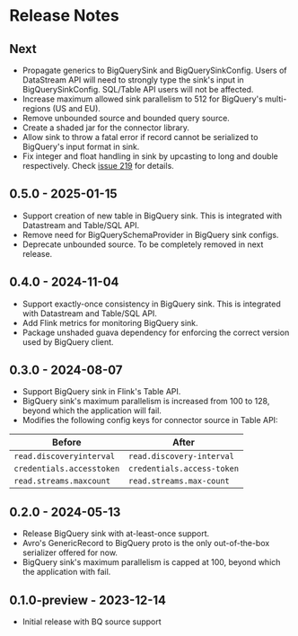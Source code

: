 # Release Notes

## Next

* Propagate generics to BigQuerySink and BigQuerySinkConfig. Users of DataStream API
will need to strongly type the sink's input in BigQuerySinkConfig. SQL/Table API users
will not be affected.
* Increase maximum allowed sink parallelism to 512 for BigQuery's multi-regions (US and EU).
* Remove unbounded source and bounded query source.
* Create a shaded jar for the connector library.
* Allow sink to throw a fatal error if record cannot be serialized to BigQuery's input format in sink.
* Fix integer and float handling in sink by upcasting to long and double respectively.
Check [issue 219](https://github.com/GoogleCloudDataproc/flink-bigquery-connector/issues/219) for details.

## 0.5.0 - 2025-01-15

* Support creation of new table in BigQuery sink. This is integrated with Datastream and Table/SQL API.
* Remove need for BigQuerySchemaProvider in BigQuery sink configs.
* Deprecate unbounded source. To be completely removed in next release.

## 0.4.0 - 2024-11-04

* Support exactly-once consistency in BigQuery sink. This is integrated with Datastream and Table/SQL API.
* Add Flink metrics for monitoring BigQuery sink.
* Package unshaded guava dependency for enforcing the correct version used by BigQuery client.

## 0.3.0 - 2024-08-07

* Support BigQuery sink in Flink's Table API.
* BigQuery sink's maximum parallelism is increased from 100 to 128, beyond which the application will fail.
* Modifies the following config keys for connector source in Table API:

| Before                    | After                      |
|---------------------------|----------------------------|
| `read.discoveryinterval`  | `read.discovery-interval`  |
| `credentials.accesstoken` | `credentials.access-token` |
| `read.streams.maxcount`   | `read.streams.max-count`   |

## 0.2.0 - 2024-05-13

* Release BigQuery sink with at-least-once support.
* Avro's GenericRecord to BigQuery proto is the only out-of-the-box serializer offered for now.
* BigQuery sink's maximum parallelism is capped at 100, beyond which the application with fail.

## 0.1.0-preview - 2023-12-14

* Initial release with BQ source support
